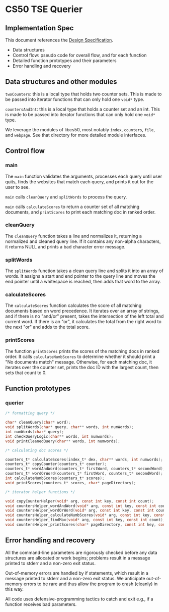 # CS50 TSE Querier
## Implementation Spec

This document references the [Design Specification](DESIGN.md).

- Data structures
-  Control flow: pseudo code for overall flow, and for each function
-  Detailed function prototypes and their parameters
-  Error handling and recovery

## Data structures and other modules

`twoCounters`: this is a local type that holds two counter sets. This is made to be passed into iterator functions that can only hold one `void*` type.

`countersAndInt`: this is a local type that holds a counter set and an int. This is made to be passed into iterator functions that can only hold one `void*` type.

We leverage the modules of libcs50, most notably `index`, `counters`, `file`, and `webpage`.
See that directory for more detailed module interfaces.

## Control flow

### main

The `main` function validates the arguments, processes each query until user quits, finds the websites that match each query, and prints it out for the user to see.

`main` calls `cleanQuery` and `splitWords` to process the query.

`main` calls `calculateScores` to return a counter set of all matching documents, and `printScores` to print each matching doc in ranked order.

### cleanQuery

The `cleanQuery` function takes a line and normalizes it, returning a normalized and cleaned query line. If it contains any non-alpha characters, it returns NULL and prints a bad character error message.

### splitWords

The `splitWords` function takes a clean query line and splits it into an array of words. It assigns a start and end pointer to the query line and moves the end pointer until a whitespace is reached, then adds that word to the array.

### calculateScores

The `calculateScores` function calculates the score of all matching documents based on word precedence. It iterates over an array of strings, and if there is no "and/or" present, takes the intersection of the left total and current word. If there is an "or", it calculates the total from the right word to the next "or" and adds to the total score.

### printScores

The function `printScores` prints the scores of the matching docs in ranked order. It calls `calculateNumbScores` to determine whether it should print a "No documents match" message. Otherwise, for each matching doc, it iterates over the counter set, prints the doc ID with the largest count, then sets that count to 0.

## Function prototypes

### querier

```c
/* formatting query */

char* cleanQuery(char* word);
void splitWords(char* query, char** words, int numWords);
int numWords(char* query);
int checkQueryLogic(char** words, int numwords);
void printCleanedQuery(char** words, int numwords);

/* calculating doc scores */

counters_t* calculateScores(index_t* dex, char** words, int numwords);
counters_t* copyCounter(counters_t* counter);
counters_t* wordAndWord(counters_t* firstWord, counters_t* secondWord);
counters_t* wordOrWord(counters_t* firstWord, counters_t* secondWord);
int calculateNumbScores(counters_t* scores);
void printScores(counters_t* scores, char* pageDirectory);

/* iterator helper functions */

void copyCounterHelper(void* arg, const int key, const int count);
void countersHelper_wordAndWord(void* arg, const int key, const int count);
void countersHelper_wordOrWord(void* arg, const int key, const int count);
void countersHelper_calculateNumbScores(void* arg, const int key, const int count);
void countersHelper_findMax(void* arg, const int key, const int count);
void countersHelper_printScores(char* pageDirectory, const int key, const int count);

```

## Error handling and recovery

All the command-line parameters are rigorously checked before any data structures are allocated or work begins; problems result in a message printed to stderr and a non-zero exit status.

Out-of-memory errors are handled by if statements, which result in a message printed to stderr and a non-zero exit status.
We anticipate out-of-memory errors to be rare and thus allow the program to crash (cleanly) in this way.

All code uses defensive-programming tactics to catch and exit e.g., if a function receives bad parameters.
